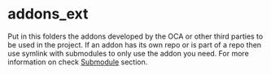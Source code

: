 # addons_ext
Put in this folders the addons developed by the OCA or other third parties to be used in the project. If an addon has its own repo or is part of a repo then use symlink with submodules to only use the addon you need. For more information on check [Submodule](../README.md#submodules) section.